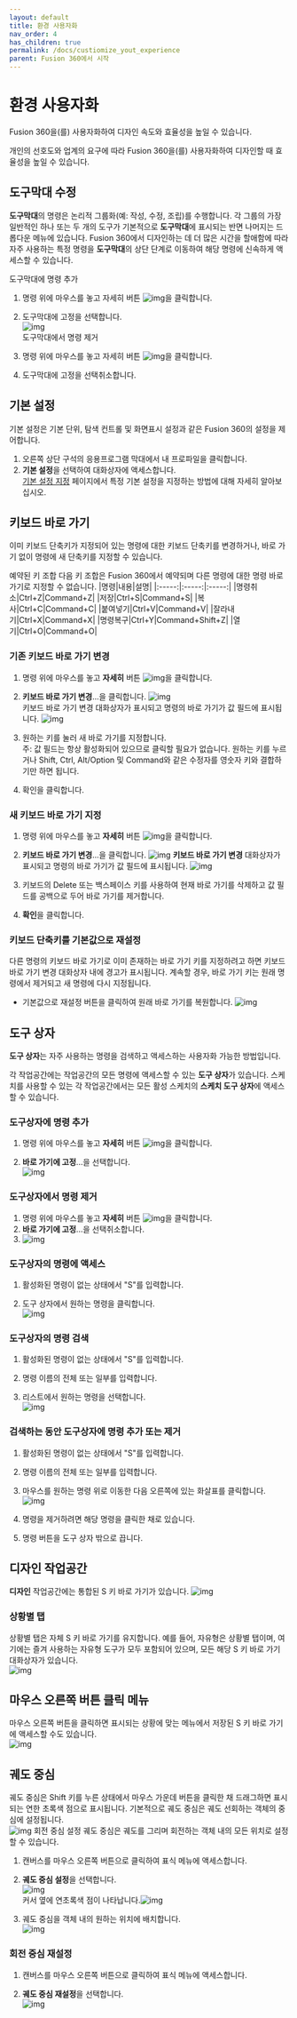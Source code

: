 ```yaml
---
layout: default
title: 환경 사용자화
nav_order: 4
has_children: true
permalink: /docs/custiomize_yout_experience
parent: Fusion 360에서 시작
---
```

# 환경 사용자화
Fusion 360을(를) 사용자화하여 디자인 속도와 효율성을 높일 수 있습니다.

개인의 선호도와 업계의 요구에 따라 Fusion 360을(를) 사용자화하여 디자인할 때 효율성을 높일 수 있습니다.

## 도구막대 수정
**도구막대**의 명령은 논리적 그룹화(예: 작성, 수정, 조립)를 수행합니다. 각 그룹의 가장 일반적인 하나 또는 두 개의 도구가 기본적으로 **도구막대**에 표시되는 반면 나머지는 드롭다운 메뉴에 있습니다. Fusion 360에서 디자인하는 데 더 많은 시간을 할애함에 따라 자주 사용하는 특정 명령을 **도구막대**의 상단 단계로 이동하여 해당 명령에 신속하게 액세스할 수 있습니다.

도구막대에 명령 추가
1. 명령 위에 마우스를 놓고 자세히 버튼 ![img](https://help.autodesk.com/cloudhelp/KOR/Fusion-GetStarted/images/icon-more-vertical.jpg)을 클릭합니다.

2. 도구막대에 고정을 선택합니다.  
![img](https://help.autodesk.com/cloudhelp/KOR/Fusion-GetStarted/images/customize-pin-to-toolbar.png)  
도구막대에서 명령 제거
1. 명령 위에 마우스를 놓고 자세히 버튼 ![img](https://help.autodesk.com/cloudhelp/KOR/Fusion-GetStarted/images/icon-more-vertical.jpg)을 클릭합니다.
2. 도구막대에 고정을 선택취소합니다.
## 기본 설정
기본 설정은 기본 단위, 탐색 컨트롤 및 화면표시 설정과 같은 Fusion 360의 설정을 제어합니다.

1. 오른쪽 상단 구석의 응용프로그램 막대에서 내 프로파일을 클릭합니다.
2. **기본 설정**을 선택하여 대화상자에 액세스합니다.  
[기본 설정 지정](https://help.autodesk.com/view/NINVFUS/KOR/?guid=GUID-878489CD-3A23-4303-8450-C2F4F8E410B1) 페이지에서 특정 기본 설정을 지정하는 방법에 대해 자세히 알아보십시오.
## 키보드 바로 가기
이미 키보드 단축키가 지정되어 있는 명령에 대한 키보드 단축키를 변경하거나, 바로 가기 없이 명령에 새 단축키를 지정할 수 있습니다.

예약된 키 조합
다음 키 조합은 Fusion 360에서 예약되며 다른 명령에 대한 명령 바로 가기로 지정할 수 없습니다.
|명령|내용|설명|
|:-----:|:-----:|:-----:|
|명령취소|Ctrl+Z|Command+Z|
|저장|Ctrl+S|Command+S|
|복사|Ctrl+C|Command+C|
|붙여넣기|Ctrl+V|Command+V|
|잘라내기|Ctrl+X|Command+X|
|명령복구|Ctrl+Y|Command+Shift+Z|
|열기|Ctrl+O|Command+O|
### 기존 키보드 바로 가기 변경
1. 명령 위에 마우스를 놓고 **자세히** 버튼 ![img](https://help.autodesk.com/cloudhelp/KOR/Fusion-GetStarted/images/icon-more-vertical.jpg)을 클릭합니다.

2. **키보드 바로 가기 변경**...을 클릭합니다.
   ![img](https://help.autodesk.com/cloudhelp/KOR/Fusion-GetStarted/images/change-keyboard-shortcut-button.png)  
   키보드 바로 가기 변경 대화상자가 표시되고 명령의 바로 가기가 값 필드에 표시됩니다.
   ![img](https://help.autodesk.com/cloudhelp/KOR/Fusion-GetStarted/images/change-keyboard-shortcut-dialog-assign.png)
3. 원하는 키를 눌러 새 바로 가기를 지정합니다.  
주: 값 필드는 항상 활성화되어 있으므로 클릭할 필요가 없습니다. 원하는 키를 누르거나 Shift, Ctrl, Alt/Option 및 Command와 같은 수정자를 영숫자 키와 결합하기만 하면 됩니다.
4. 확인을 클릭합니다.

### 새 키보드 바로 가기 지정
1. 명령 위에 마우스를 놓고 **자세히** 버튼 ![img](https://help.autodesk.com/cloudhelp/KOR/Fusion-GetStarted/images/icon-more-vertical.jpg)을 클릭합니다.

2. **키보드 바로 가기 변경**...을 클릭합니다.
![img](https://help.autodesk.com/cloudhelp/KOR/Fusion-GetStarted/images/change-keyboard-shortcut-button.png)
**키보드 바로 가기 변경** 대화상자가 표시되고 명령의 바로 가기가 값 필드에 표시됩니다.
![img](https://help.autodesk.com/cloudhelp/KOR/Fusion-GetStarted/images/change-keyboard-shortcut-dialog-assign.png)
3. 키보드의 Delete 또는 백스페이스 키를 사용하여 현재 바로 가기를 삭제하고 값 필드를 공백으로 두어 바로 가기를 제거합니다.

4. **확인**을 클릭합니다.
### 키보드 단축키를 기본값으로 재설정
다른 명령의 키보드 바로 가기로 이미 존재하는 바로 가기 키를 지정하려고 하면 키보드 바로 가기 변경 대화상자 내에 경고가 표시됩니다. 계속할 경우, 바로 가기 키는 원래 명령에서 제거되고 새 명령에 다시 지정됩니다.

* 기본값으로 재설정 버튼을 클릭하여 원래 바로 가기를 복원합니다.
![img](https://help.autodesk.com/cloudhelp/KOR/Fusion-GetStarted/images/change-keyboard-shortcut-dialog-conflicts.png)
## 도구 상자
**도구 상자**는 자주 사용하는 명령을 검색하고 액세스하는 사용자화 가능한 방법입니다.

각 작업공간에는 작업공간의 모든 명령에 액세스할 수 있는 **도구 상자**가 있습니다. 스케치를 사용할 수 있는 각 작업공간에서는 모든 활성 스케치의 **스케치 도구 상자**에 액세스할 수 있습니다.
### 도구상자에 명령 추가
1. 명령 위에 마우스를 놓고 **자세히** 버튼 ![img](https://help.autodesk.com/cloudhelp/KOR/Fusion-GetStarted/images/icon-more-vertical.jpg)을 클릭합니다.

2. **바로 가기에 고정**...을 선택합니다.  
![img](https://help.autodesk.com/cloudhelp/KOR/Fusion-GetStarted/images/customize-pin-to-shortcuts-checked.png)

### 도구상자에서 명령 제거
1. 명령 위에 마우스를 놓고 **자세히** 버튼 ![img](https://help.autodesk.com/cloudhelp/KOR/Fusion-GetStarted/images/icon-more-vertical.jpg)을 클릭합니다.
2. **바로 가기에 고정**...을 선택취소합니다.  
3. ![img](https://help.autodesk.com/cloudhelp/KOR/Fusion-GetStarted/images/customize-pin-to-shortcuts-unchecked.png)
### 도구상자의 명령에 액세스
1. 활성화된 명령이 없는 상태에서 "S"를 입력합니다.

2. 도구 상자에서 원하는 명령을 클릭합니다.  
![img](https://help.autodesk.com/cloudhelp/KOR/Fusion-GetStarted/images/customize-toolbox.png)
### 도구상자의 명령 검색
1. 활성화된 명령이 없는 상태에서 "S"를 입력합니다.

2. 명령 이름의 전체 또는 일부를 입력합니다.

3. 리스트에서 원하는 명령을 선택합니다.  
![img](https://help.autodesk.com/cloudhelp/KOR/Fusion-GetStarted/images/customize-toolbox-search.png)
### 검색하는 동안 도구상자에 명령 추가 또는 제거
1. 활성화된 명령이 없는 상태에서 "S"를 입력합니다.

2. 명령 이름의 전체 또는 일부를 입력합니다.

3. 마우스를 원하는 명령 위로 이동한 다음 오른쪽에 있는 화살표를 클릭합니다.
![img](https://help.autodesk.com/cloudhelp/KOR/Fusion-GetStarted/images/customize-add-to-toolbox.png)
4. 명령을 제거하려면 해당 명령을 클릭한 채로 있습니다.

5. 명령 버튼을 도구 상자 밖으로 끕니다.

## 디자인 작업공간
**디자인** 작업공간에는 통합된 S 키 바로 가기가 있습니다.
![img](https://help.autodesk.com/cloudhelp/KOR/Fusion-GetStarted/images/menu/shortcuts-design.png)
### 상황별 탭
상황별 탭은 자체 S 키 바로 가기를 유지합니다. 예를 들어, 자유형은 상황별 탭이며, 여기에는 즐겨 사용하는 자유형 도구가 모두 포함되어 있으며, 모든 해당 S 키 바로 가기 대화상자가 있습니다.  
![img](https://help.autodesk.com/cloudhelp/KOR/Fusion-GetStarted/images/menu/shortcuts-form.png)
## 마우스 오른쪽 버튼 클릭 메뉴
마우스 오른쪽 버튼을 클릭하면 표시되는 상황에 맞는 메뉴에서 저장된 S 키 바로 가기에 액세스할 수도 있습니다.  
![img](https://help.autodesk.com/cloudhelp/KOR/Fusion-GetStarted/images/menu/right-click.png)
## 궤도 중심
궤도 중심은 Shift 키를 누른 상태에서 마우스 가운데 버튼을 클릭한 채 드래그하면 표시되는 연한 초록색 점으로 표시됩니다. 기본적으로 궤도 중심은 궤도 선회하는 객체의 중심에 설정됩니다.  
![img](https://help.autodesk.com/cloudhelp/KOR/Fusion-GetStarted/images/diagram/orbit-center.png)
회전 중심 설정
궤도 중심은 궤도를 그리며 회전하는 객체 내의 모든 위치로 설정할 수 있습니다.

1. 캔버스를 마우스 오른쪽 버튼으로 클릭하여 표식 메뉴에 액세스합니다.

2. **궤도 중심 설정**을 선택합니다.  
![img](https://help.autodesk.com/cloudhelp/KOR/Fusion-GetStarted/images/menu/set-orbit-center.png)  
커서 옆에 연초록색 점이 나타납니다.![img](https://help.autodesk.com/cloudhelp/KOR/Fusion-GetStarted/images/diagram/orbit-center-cursor.png)
3. 궤도 중심을 객체 내의 원하는 위치에 배치합니다.  
![img](https://help.autodesk.com/cloudhelp/KOR/Fusion-GetStarted/images/diagram/new-orbit-center.png)

### 회전 중심 재설정
1. 캔버스를 마우스 오른쪽 버튼으로 클릭하여 표식 메뉴에 액세스합니다.

2. **궤도 중심 재설정**을 선택합니다.  
![img](https://help.autodesk.com/cloudhelp/KOR/Fusion-GetStarted/images/menu/reset-orbit-center.png)